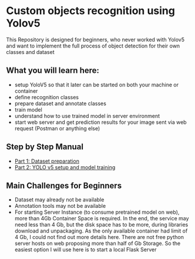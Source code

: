 # Custom objects recognition using Yolov5

This Repository is designed for beginners, who never worked with Yolov5 and want to implement the full process of object detection for their own classes and dataset

## What you will learn here:

- setup YoloV5 so that it later can be started on both your machine or container
- define recognition classes
- prepare dataset and annotate classes
- train model
- understand how to use trained model in server environment
- start web server and get prediction results for your image sent via web request (Postman or anything else)

## Step by Step Manual

- [Part 1: Dataset preparation](./docs/datasetPrepatation.md)
- [Part 2: YOLO v5 setup and model training](./docs/YOLOv5SetupAndTrain.md)

## Main Challenges for Beginners

- Dataset may already not be available
- Annotation tools may not be available
- For starting Server Instance (to consume pretrained model on web), more than 4Gb Container Space is required.
  In the end, the service may need less than 4 Gb, but the disk space has to be more, during libraries download and unpackaging.
  As the only available container had limit of 4 Gb, I could not find out more details here.
  There are not free python server hosts on web proposing more than half of Gb Storage.
  So the easiest option I will use here is to start a local Flask Server

